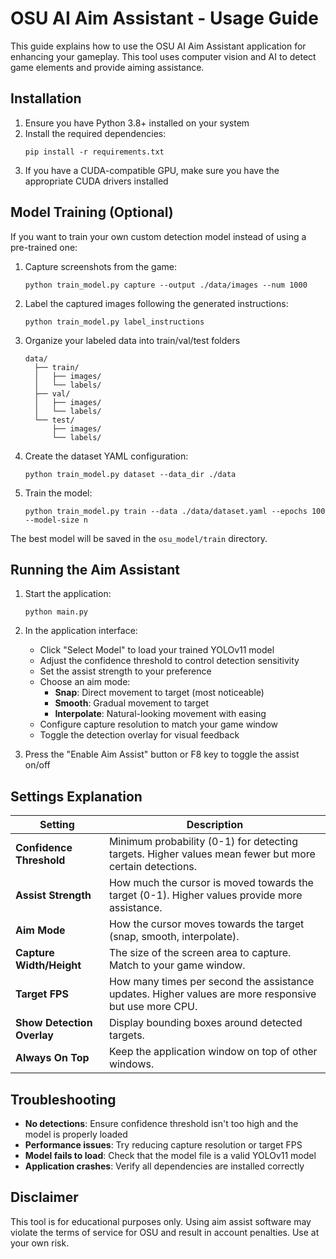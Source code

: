 # OSU AI Aim Assistant - Usage Guide

This guide explains how to use the OSU AI Aim Assistant application for enhancing your gameplay. This tool uses computer vision and AI to detect game elements and provide aiming assistance.

## Installation

1. Ensure you have Python 3.8+ installed on your system
2. Install the required dependencies:
   ```
   pip install -r requirements.txt
   ```
3. If you have a CUDA-compatible GPU, make sure you have the appropriate CUDA drivers installed

## Model Training (Optional)

If you want to train your own custom detection model instead of using a pre-trained one:

1. Capture screenshots from the game:
   ```
   python train_model.py capture --output ./data/images --num 1000
   ```

2. Label the captured images following the generated instructions:
   ```
   python train_model.py label_instructions
   ```

3. Organize your labeled data into train/val/test folders
   ```
   data/
     ├── train/
     │   ├── images/
     │   └── labels/
     ├── val/
     │   ├── images/
     │   └── labels/
     └── test/
         ├── images/
         └── labels/
   ```

4. Create the dataset YAML configuration:
   ```
   python train_model.py dataset --data_dir ./data
   ```

5. Train the model:
   ```
   python train_model.py train --data ./data/dataset.yaml --epochs 100 --model-size n
   ```

The best model will be saved in the `osu_model/train` directory.

## Running the Aim Assistant

1. Start the application:
   ```
   python main.py
   ```

2. In the application interface:
   - Click "Select Model" to load your trained YOLOv11 model
   - Adjust the confidence threshold to control detection sensitivity
   - Set the assist strength to your preference
   - Choose an aim mode:
     - **Snap**: Direct movement to target (most noticeable)
     - **Smooth**: Gradual movement to target
     - **Interpolate**: Natural-looking movement with easing
   - Configure capture resolution to match your game window
   - Toggle the detection overlay for visual feedback

3. Press the "Enable Aim Assist" button or F8 key to toggle the assist on/off

## Settings Explanation

| Setting | Description |
|---------|-------------|
| **Confidence Threshold** | Minimum probability (0-1) for detecting targets. Higher values mean fewer but more certain detections. |
| **Assist Strength** | How much the cursor is moved towards the target (0-1). Higher values provide more assistance. |
| **Aim Mode** | How the cursor moves towards the target (snap, smooth, interpolate). |
| **Capture Width/Height** | The size of the screen area to capture. Match to your game window. |
| **Target FPS** | How many times per second the assistance updates. Higher values are more responsive but use more CPU. |
| **Show Detection Overlay** | Display bounding boxes around detected targets. |
| **Always On Top** | Keep the application window on top of other windows. |

## Troubleshooting

- **No detections**: Ensure confidence threshold isn't too high and the model is properly loaded
- **Performance issues**: Try reducing capture resolution or target FPS
- **Model fails to load**: Check that the model file is a valid YOLOv11 model
- **Application crashes**: Verify all dependencies are installed correctly

## Disclaimer

This tool is for educational purposes only. Using aim assist software may violate the terms of service for OSU and result in account penalties. Use at your own risk. 